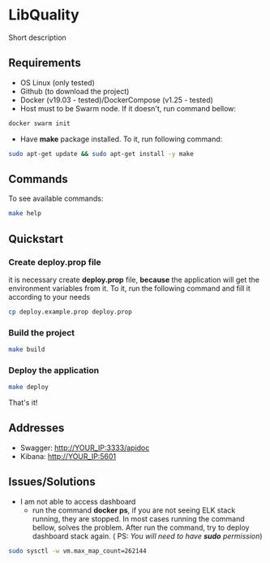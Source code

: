 # LibQuality

Short description

## Requirements

- OS Linux (only tested)
- Github (to download the project)
- Docker (v19.03 - tested)/DockerCompose (v1.25 - tested)
- Host must to be Swarm node. If it doesn't, run command bellow:
  
``` bash
docker swarm init
```

- Have **make** package installed. To it, run following command:

``` bash
sudo apt-get update && sudo apt-get install -y make
```

## Commands

To see available commands:

``` bash
make help
```

## Quickstart

### Create deploy.prop file

it is necessary create **deploy.prop** file, **because** the application will get the environment variables from it. To it, run the following command and fill it according to your needs

``` bash
cp deploy.example.prop deploy.prop
```

### Build the project

``` bash
make build
```

### Deploy the application

``` bash
make deploy
```

That's it!

## Addresses

- Swagger: [http://YOUR_IP:3333/apidoc](http://YOUR_IP:3333/apidoc)
- Kibana: [http://YOUR_IP:5601](http://YOUR_IP:5601)

## Issues/Solutions

- I am not able to access dashboard
  - run the command **docker ps**, if you are not seeing ELK stack running, they are stopped. In most cases running the command bellow, solves the problem. After run the command, try to deploy dashboard stack again. ( PS: *You will need to have **sudo** permission*)

``` bash
sudo sysctl -w vm.max_map_count=262144
```
